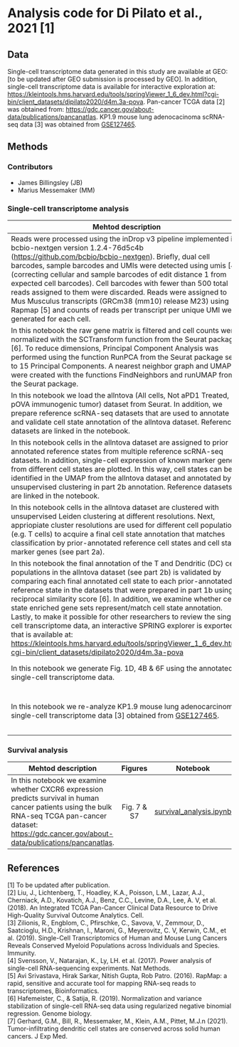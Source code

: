 # Analysis code for Di Pilato et al., 2021 [1]

## Data
Single-cell transcriptome data generated in this study are available at GEO: [to be updated after GEO submission is processed by GEO]. In addition, single-cell transcriptome data is available for interactive exploration at: https://kleintools.hms.harvard.edu/tools/springViewer_1_6_dev.html?cgi-bin/client_datasets/dipilato2020/d4m.3a-pova. Pan-cancer TCGA data [2] was obtained from: https://gdc.cancer.gov/about-data/publications/pancanatlas. KP1.9 mouse lung adenocacinoma scRNA-seq data [3] was obtained from [GSE127465](https://www.ncbi.nlm.nih.gov/geo/query/acc.cgi?acc=GSE127465). 

## Methods
### Contributors 
* James Billingsley (JB)
* Marius Messemaker (MM)

### Single-cell transcriptome analysis 

| Mehtod description| Figures | Notebook | Contributor |
|---|:---:|:---:|:---:|
|Reads were processed using the inDrop v3 pipeline implemented in bcbio-nextgen version 1.2.4-76d5c4b (https://github.com/bcbio/bcbio-nextgen). Briefly, dual cell barcodes, sample barcodes and UMIs were detected using umis [4] (correcting cellular and sample barcodes of edit distance 1 from expected cell barcodes). Cell barcodes with fewer than 500 total reads assigned to them were discarded. Reads were assigned to Mus Musculus transcripts (GRCm38 (mm10) release M23) using Rapmap [5] and counts of reads per transcript per unique UMI were generated for each cell. |NA|NA| JB |
|In this notebook the raw gene matrix is filtered and cell counts were normalized with the SCTransform function from the Seurat package [6]. To reduce dimensions, Principal Component Analysis was performed using the function RunPCA from the Seurat package set to 15 Principal Components. A nearest neighbor graph and UMAP were created with the functions FindNeighbors and runUMAP from the Seurat package.|NA|[to be updated with the R markdown file]| JB |
|In this notebook we load the allntova (All cells, Not aPD1 Treated, pOVA immunogenic tumor) dataset from Seurat. In addition, we prepare reference scRNA-seq datasets that are used to annotate and validate cell state annotation of the allntova dataset. Reference datasets are linked in the notebook.|NA|[part1b_prepare_annotation.ipynb](https://github.com/pittetmi/paper-code-data/blob/main/Di_Pilato_et_al_2021/part1b_prepare_annotation.ipynb)|MM|
|In this notebook cells in the allntova dataset are assigned to prior annotated reference states from multiple reference scRNA-seq datasets. In addition, single-cell expression of known marker genes from different cell states are plotted. In this way, cell states can be identified in the UMAP from the allntova dataset and annotated by unsupervised clustering in part 2b annotation. Reference datasets are linked in the notebook. |Fig. 1C, 4A, 4C, 5A, 6E, S1D, & S5A|[part2a_annotation.ipynb](https://github.com/pittetmi/paper-code-data/blob/main/Di_Pilato_et_al_2021/part2a_annotation.ipynb)|MM|
|In this notebook cells in the allntova dataset are clustered with unsupervised Leiden clustering at different resolutions. Next, appriopiate cluster resolutions are used for different cell populations (e.g. T cells) to acquire a final cell state annotation that matches classification by prior-annotated reference cell states and cell state marker genes (see part 2a).|Fig. 1A|[part2b_annotation.ipynb](https://github.com/pittetmi/paper-code-data/blob/main/Di_Pilato_et_al_2021/part2b_annotation.ipynb)|MM|
|In this notebook the final annotation of the T and Dendritic (DC) cell populations in the allntova dataset (see part 2b) is validated by comparing each final annotated cell state to each prior-annotated reference state in the datasets that were prepared in part 1b using a reciprocal similarity score [6]. In addition, we examine whether cell state enriched gene sets represent/match cell state annotation. Lastly, to make it possible for other researchers to review the single-cell transcriptome data, an interactive SPRING explorer is exported that is available at: https://kleintools.hms.harvard.edu/tools/springViewer_1_6_dev.html?cgi-bin/client_datasets/dipilato2020/d4m.3a-pova|Fig. S1B, S1C, & S1E|[part3_annotation_validation.ipynb](https://github.com/pittetmi/paper-code-data/blob/main/Di_Pilato_et_al_2021/part3_annotation_validation.ipynb)|MM|
|In this notebook we generate Fig. 1D, 4B & 6F using the annotated single-cell transcriptome data.|Fig. 1A, 1D, 4B & 6F|[part4_figures.ipynb](https://github.com/pittetmi/paper-code-data/blob/main/Di_Pilato_et_al_2021/part4_figures.ipynb)|MM|
|In this notebook we re-analyze KP1.9 mouse lung adenocarcinoma single-cell transcriptome data [3] obtained from [GSE127465](https://www.ncbi.nlm.nih.gov/geo/query/acc.cgi?acc=GSE127465).|Fig. S4A-D, S4G, S5B, & S6B-C|[KP1_9.ipynb](https://github.com/pittetmi/paper-code-data/blob/main/Di_Pilato_et_al_2021/KP1_9.ipynb)|MM|

### Survival analysis 

| Mehtod description| Figures | Notebook | Contributor |
|---|:---:|:---:|:---:|
| In this notebook we examine whether CXCR6 expression predicts survival in human cancer patients using the bulk RNA-seq TCGA pan-cancer dataset: https://gdc.cancer.gov/about-data/publications/pancanatlas.| Fig. 7 & S7 |[survival_analysis.ipynb](https://github.com/pittetmi/paper-code-data/blob/main/Di_Pilato_et_al_2021/survival_analysis.ipynb)  | MM |




## References
[1] To be updated after publication.  
[2] Liu, J., Lichtenberg, T., Hoadley, K.A., Poisson, L.M., Lazar, A.J., Cherniack, A.D., Kovatich, A.J., Benz, C.C., Levine, D.A., Lee, A. V, et al. (2018). An Integrated TCGA Pan-Cancer Clinical Data Resource to Drive High-Quality Survival Outcome Analytics. Cell.   
[3] Zilionis, R., Engblom, C., Pfirschke, C., Savova, V., Zemmour, D., Saatcioglu, H.D., Krishnan, I., Maroni, G., Meyerovitz, C. V, Kerwin, C.M., et al. (2019). Single-Cell Transcriptomics of Human and Mouse Lung Cancers Reveals Conserved Myeloid Populations across Individuals and Species. Immunity.   
[4] Svensson, V., Natarajan, K., Ly, LH. et al. (2017). Power analysis of single-cell RNA-sequencing experiments. Nat Methods.  
[5] Avi Srivastava, Hirak Sarkar, Nitish Gupta, Rob Patro. (2016). RapMap: a rapid, sensitive and accurate tool for mapping RNA-seq reads to transcriptomes, Bioinformatics.  
[6] Hafemeister, C., & Satija, R. (2019). Normalization and variance stabilization of single-cell RNA-seq data using regularized negative binomial regression. Genome biology.  
[7] Gerhard, G.M., Bill, R., Messemaker, M., Klein, A.M., Pittet, M.J.n (2021). Tumor-infiltrating dendritic cell states are conserved across solid human cancers. J Exp Med.


